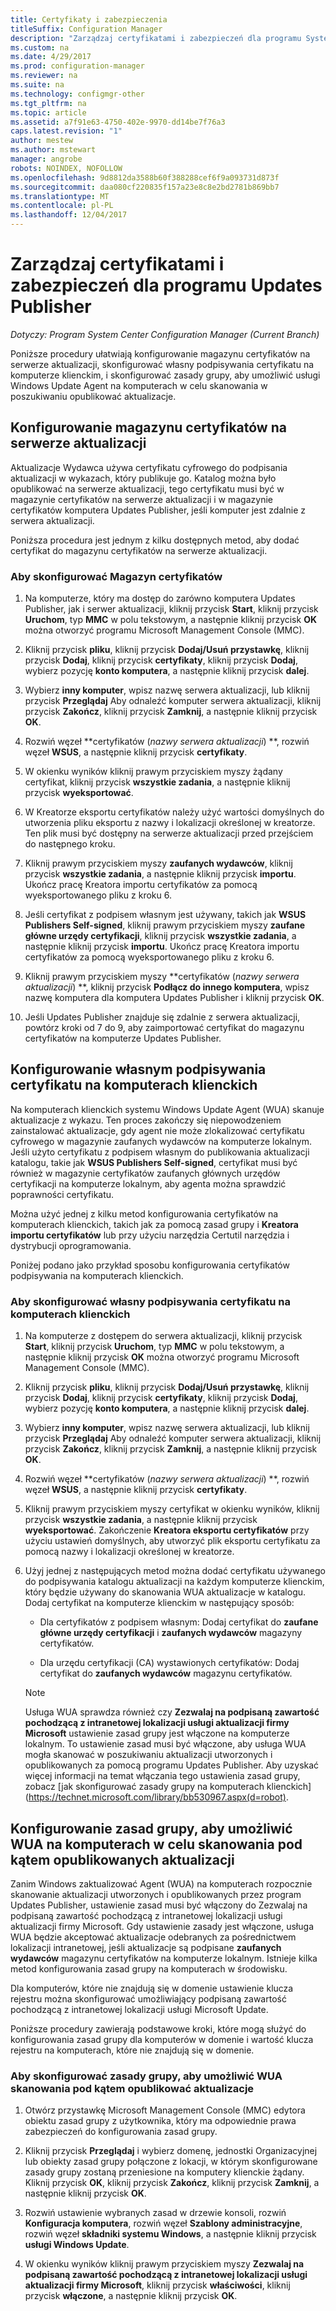 ```yaml
---
title: Certyfikaty i zabezpieczenia
titleSuffix: Configuration Manager
description: "Zarządzaj certyfikatami i zabezpieczeń dla programu System Center Updates Publisher"
ms.custom: na
ms.date: 4/29/2017
ms.prod: configuration-manager
ms.reviewer: na
ms.suite: na
ms.technology: configmgr-other
ms.tgt_pltfrm: na
ms.topic: article
ms.assetid: a7f91e63-4750-402e-9970-dd14be7f76a3
caps.latest.revision: "1"
author: mestew
ms.author: mstewart
manager: angrobe
robots: NOINDEX, NOFOLLOW
ms.openlocfilehash: 9d8812da3588b60f388288cef6f9a093731d873f
ms.sourcegitcommit: daa080cf220835f157a23e8c8e2bd2781b869bb7
ms.translationtype: MT
ms.contentlocale: pl-PL
ms.lasthandoff: 12/04/2017
---
```

# <a name="manage-certificates-and-security-for-updates-publisher"></a>Zarządzaj certyfikatami i zabezpieczeń dla programu Updates Publisher

*Dotyczy: Program System Center Configuration Manager (Current Branch)*

Poniższe procedury ułatwiają konfigurowanie magazynu certyfikatów na serwerze aktualizacji, skonfigurować własny podpisywania certyfikatu na komputerze klienckim, i skonfigurować zasady grupy, aby umożliwić usługi Windows Update Agent na komputerach w celu skanowania w poszukiwaniu opublikować aktualizacje.

## <a name="configure-the-certificate-store-on-the-update-server"></a>Konfigurowanie magazynu certyfikatów na serwerze aktualizacji
 Aktualizacje Wydawca używa certyfikatu cyfrowego do podpisania aktualizacji w wykazach, który publikuje go. Katalog można było opublikować na serwerze aktualizacji, tego certyfikatu musi być w magazynie certyfikatów na serwerze aktualizacji i w magazynie certyfikatów komputera Updates Publisher, jeśli komputer jest zdalnie z serwera aktualizacji.

Poniższa procedura jest jednym z kilku dostępnych metod, aby dodać certyfikat do magazynu certyfikatów na serwerze aktualizacji.

### <a name="to-configure-the-certificate-store"></a>Aby skonfigurować Magazyn certyfikatów
1.  Na komputerze, który ma dostęp do zarówno komputera Updates Publisher, jak i serwer aktualizacji, kliknij przycisk **Start**, kliknij przycisk **Uruchom**, typ **MMC** w polu tekstowym, a następnie kliknij przycisk **OK** można otworzyć programu Microsoft Management Console (MMC).

2.  Kliknij przycisk **pliku**, kliknij przycisk **Dodaj/Usuń przystawkę**, kliknij przycisk **Dodaj**, kliknij przycisk **certyfikaty**, kliknij przycisk **Dodaj**, wybierz pozycję **konto komputera**, a następnie kliknij przycisk **dalej**.

3.  Wybierz **inny komputer**, wpisz nazwę serwera aktualizacji, lub kliknij przycisk **Przeglądaj** Aby odnaleźć komputer serwera aktualizacji, kliknij przycisk **Zakończ**, kliknij przycisk **Zamknij**, a następnie kliknij przycisk **OK**.

4.  Rozwiń węzeł  **certyfikatów (*nazwy serwera aktualizacji*) **, rozwiń węzeł **WSUS**, a następnie kliknij przycisk **certyfikaty**.

5.  W okienku wyników kliknij prawym przyciskiem myszy żądany certyfikat, kliknij przycisk **wszystkie zadania**, a następnie kliknij przycisk **wyeksportować**.

6.  W Kreatorze eksportu certyfikatów należy użyć wartości domyślnych do utworzenia pliku eksportu z nazwy i lokalizacji określonej w kreatorze. Ten plik musi być dostępny na serwerze aktualizacji przed przejściem do następnego kroku.

7.  Kliknij prawym przyciskiem myszy **zaufanych wydawców**, kliknij przycisk **wszystkie zadania**, a następnie kliknij przycisk **importu**. Ukończ pracę Kreatora importu certyfikatów za pomocą wyeksportowanego pliku z kroku 6.

8.  Jeśli certyfikat z podpisem własnym jest używany, takich jak **WSUS Publishers Self-signed**, kliknij prawym przyciskiem myszy **zaufane główne urzędy certyfikacji**, kliknij przycisk **wszystkie zadania**, a następnie kliknij przycisk **importu**. Ukończ pracę Kreatora importu certyfikatów za pomocą wyeksportowanego pliku z kroku 6.

9.  Kliknij prawym przyciskiem myszy  **certyfikatów (*nazwy serwera aktualizacji*) **, kliknij przycisk **Podłącz do innego komputera**, wpisz nazwę komputera dla komputera Updates Publisher i kliknij przycisk **OK**.

10. Jeśli Updates Publisher znajduje się zdalnie z serwera aktualizacji, powtórz kroki od 7 do 9, aby zaimportować certyfikat do magazynu certyfikatów na komputerze Updates Publisher.



## <a name="configure-a-self-signing-certificate-on-client-computers"></a>Konfigurowanie własnym podpisywania certyfikatu na komputerach klienckich
Na komputerach klienckich systemu Windows Update Agent (WUA) skanuje aktualizacje z wykazu. Ten proces zakończy się niepowodzeniem zainstalować aktualizacje, gdy agent nie może zlokalizować certyfikatu cyfrowego w magazynie zaufanych wydawców na komputerze lokalnym. Jeśli użyto certyfikatu z podpisem własnym do publikowania aktualizacji katalogu, takie jak **WSUS Publishers Self-signed**, certyfikat musi być również w magazynie certyfikatów zaufanych głównych urzędów certyfikacji na komputerze lokalnym, aby agenta można sprawdzić poprawności certyfikatu.

Można użyć jednej z kilku metod konfigurowania certyfikatów na komputerach klienckich, takich jak za pomocą zasad grupy i **Kreatora importu certyfikatów** lub przy użyciu narzędzia Certutil narzędzia i dystrybucji oprogramowania.

Poniżej podano jako przykład sposobu konfigurowania certyfikatów podpisywania na komputerach klienckich.

### <a name="to-configure-a-self-signing-certificate-on-client-computers"></a>Aby skonfigurować własny podpisywania certyfikatu na komputerach klienckich
1.  Na komputerze z dostępem do serwera aktualizacji, kliknij przycisk **Start**, kliknij przycisk **Uruchom**, typ **MMC** w polu tekstowym, a następnie kliknij przycisk **OK** można otworzyć programu Microsoft Management Console (MMC).

2.  Kliknij przycisk **pliku**, kliknij przycisk **Dodaj/Usuń przystawkę**, kliknij przycisk **Dodaj**, kliknij przycisk **certyfikaty**, kliknij przycisk **Dodaj**, wybierz pozycję **konto komputera**, a następnie kliknij przycisk **dalej**.

3.  Wybierz **inny komputer**, wpisz nazwę serwera aktualizacji, lub kliknij przycisk **Przeglądaj** Aby odnaleźć komputer serwera aktualizacji, kliknij przycisk **Zakończ**, kliknij przycisk **Zamknij**, a następnie kliknij przycisk **OK**.

4.  Rozwiń węzeł  **certyfikatów (*nazwy serwera aktualizacji*) **, rozwiń węzeł **WSUS**, a następnie kliknij przycisk **certyfikaty**.

5.  Kliknij prawym przyciskiem myszy certyfikat w okienku wyników, kliknij przycisk **wszystkie zadania**, a następnie kliknij przycisk **wyeksportować**. Zakończenie **Kreatora eksportu certyfikatów** przy użyciu ustawień domyślnych, aby utworzyć plik eksportu certyfikatu za pomocą nazwy i lokalizacji określonej w kreatorze.

6.  Użyj jednej z następujących metod można dodać certyfikatu używanego do podpisywania katalogu aktualizacji na każdym komputerze klienckim, który będzie używany do skanowania WUA aktualizacje w katalogu. Dodaj certyfikat na komputerze klienckim w następujący sposób:

    -   Dla certyfikatów z podpisem własnym: Dodaj certyfikat do **zaufane główne urzędy certyfikacji** i **zaufanych wydawców** magazyny certyfikatów.

    -   Dla urzędu certyfikacji (CA) wystawionych certyfikatów: Dodaj certyfikat do **zaufanych wydawców** magazynu certyfikatów.

    > [!NOTE]
    > Usługa WUA sprawdza również czy **Zezwalaj na podpisaną zawartość pochodzącą z intranetowej lokalizacji usługi aktualizacji firmy Microsoft** ustawienie zasad grupy jest włączone na komputerze lokalnym. To ustawienie zasad musi być włączone, aby usługa WUA mogła skanować w poszukiwaniu aktualizacji utworzonych i opublikowanych za pomocą programu Updates Publisher. Aby uzyskać więcej informacji na temat włączania tego ustawienia zasad grupy, zobacz [jak skonfigurować zasady grupy na komputerach klienckich] (https://technet.microsoft.com/library/bb530967.aspx(d=robot).



## <a name="configuring-group-policy-to-allow-wua-on-computers-to-scan-for-published-updates"></a>Konfigurowanie zasad grupy, aby umożliwić WUA na komputerach w celu skanowania pod kątem opublikowanych aktualizacji
Zanim Windows zaktualizować Agent (WUA) na komputerach rozpocznie skanowanie aktualizacji utworzonych i opublikowanych przez program Updates Publisher, ustawienie zasad musi być włączony do Zezwalaj na podpisaną zawartość pochodzącą z intranetowej lokalizacji usługi aktualizacji firmy Microsoft. Gdy ustawienie zasady jest włączone, usługa WUA będzie akceptować aktualizacje odebranych za pośrednictwem lokalizacji intranetowej, jeśli aktualizacje są podpisane **zaufanych wydawców** magazynu certyfikatów na komputerze lokalnym. Istnieje kilka metod konfigurowania zasad grupy na komputerach w środowisku.

Dla komputerów, które nie znajdują się w domenie ustawienie klucza rejestru można skonfigurować umożliwiający podpisaną zawartość pochodzącą z intranetowej lokalizacji usługi Microsoft Update.

Poniższe procedury zawierają podstawowe kroki, które mogą służyć do konfigurowania zasad grupy dla komputerów w domenie i wartość klucza rejestru na komputerach, które nie znajdują się w domenie.

### <a name="to-configure-group-policy-to-allow-wua-to-scan-for-published-updates"></a>Aby skonfigurować zasady grupy, aby umożliwić WUA skanowania pod kątem opublikować aktualizacje
1.  Otwórz przystawkę Microsoft Management Console (MMC) edytora obiektu zasad grupy z użytkownika, który ma odpowiednie prawa zabezpieczeń do konfigurowania zasad grupy.

2.  Kliknij przycisk **Przeglądaj** i wybierz domenę, jednostki Organizacyjnej lub obiekty zasad grupy połączone z lokacji, w którym skonfigurowane zasady grupy zostaną przeniesione na komputery klienckie żądany. Kliknij przycisk **OK**, kliknij przycisk **Zakończ**, kliknij przycisk **Zamknij**, a następnie kliknij przycisk **OK**.

3.  Rozwiń ustawienie wybranych zasad w drzewie konsoli, rozwiń **Konfiguracja komputera**, rozwiń węzeł **Szablony administracyjne**, rozwiń węzeł **składniki systemu Windows**, a następnie kliknij przycisk **usługi Windows Update**.

4.  W okienku wyników kliknij prawym przyciskiem myszy **Zezwalaj na podpisaną zawartość pochodzącą z intranetowej lokalizacji usługi aktualizacji firmy Microsoft**, kliknij przycisk **właściwości**, kliknij przycisk **włączone**, a następnie kliknij przycisk **OK**.
